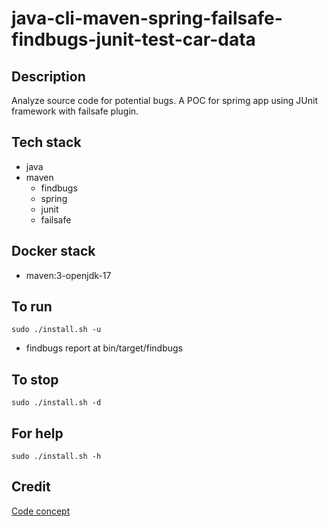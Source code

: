 # java-cli-maven-spring-failsafe-findbugs-junit-test-car-data

## Description
Analyze source code for potential bugs.
A POC for sprimg app using JUnit
framework with failsafe plugin.

## Tech stack
- java
- maven
	- findbugs
  - spring
  - junit
  - failsafe

## Docker stack
- maven:3-openjdk-17

## To run
`sudo ./install.sh -u`
- findbugs report at bin/target/findbugs

## To stop
`sudo ./install.sh -d`

## For help
`sudo ./install.sh -h`

## Credit
[Code concept](https://github.com/eugenp/tutorials/tree/master/maven-modules/maven-integration-test)
